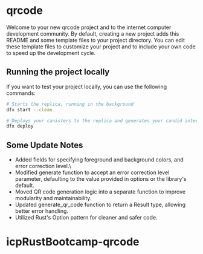 # qrcode

Welcome to your new qrcode project and to the internet computer development community. By default, creating a new project adds this README and some template files to your project directory. You can edit these template files to customize your project and to include your own code to speed up the development cycle.

## Running the project locally

If you want to test your project locally, you can use the following commands:

```bash
# Starts the replica, running in the background
dfx start --clean

# Deploys your canisters to the replica and generates your candid interface
dfx deploy
```

## Some Update Notes
- Added fields for specifying foreground and background colors, and error correction level.\
- Modified generate function to accept an error correction level parameter, defaulting to the value provided in options or the library's default.
- Moved QR code generation logic into a separate function to improve modularity and maintainability.
- Updated generate_qr_code function to return a Result type, allowing better error handling.
- Utilized Rust's Option pattern for cleaner and safer code.

# icpRustBootcamp-qrcode
